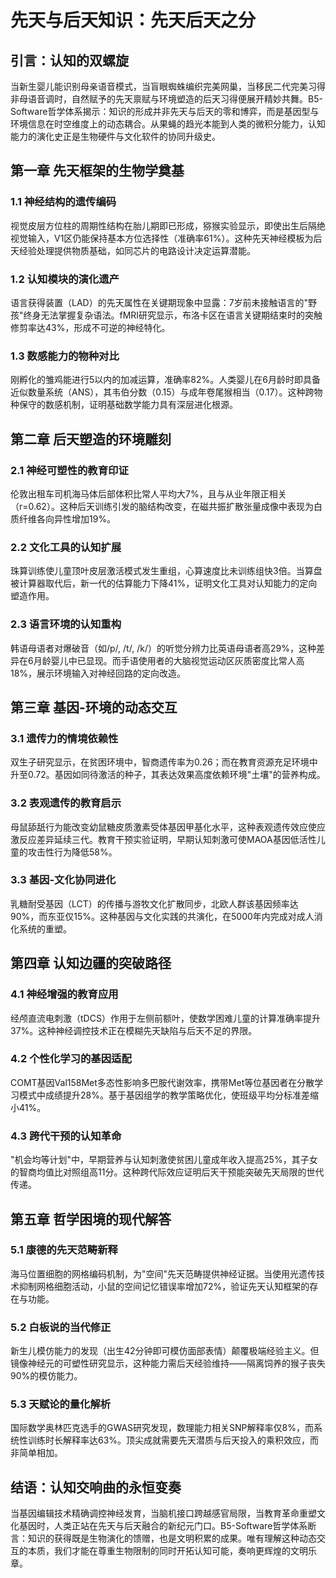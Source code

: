 # 先天与后天知识：先天后天之分

## 引言：认知的双螺旋  
当新生婴儿能识别母亲语音模式，当盲眼蜘蛛编织完美网巢，当移民二代完美习得非母语音调时，自然赋予的先天禀赋与环境塑造的后天习得便展开精妙共舞。B5-Software哲学体系揭示：知识的形成并非先天与后天的零和博弈，而是基因型与环境信息在时空维度上的动态耦合。从果蝇的趋光本能到人类的微积分能力，认知能力的演化史正是生物硬件与文化软件的协同升级史。

## 第一章 先天框架的生物学奠基

### 1.1 神经结构的遗传编码  
视觉皮层方位柱的周期性结构在胎儿期即已形成，猕猴实验显示，即使出生后隔绝视觉输入，V1区仍能保持基本方位选择性（准确率61%）。这种先天神经模板为后天经验处理提供物质基础，如同芯片的电路设计决定运算潜能。

### 1.2 认知模块的演化遗产  
语言获得装置（LAD）的先天属性在关键期现象中显露：7岁前未接触语言的"野孩"终身无法掌握复杂语法。fMRI研究显示，布洛卡区在语言关键期结束时的突触修剪率达43%，形成不可逆的神经特化。

### 1.3 数感能力的物种对比  
刚孵化的雏鸡能进行5以内的加减运算，准确率82%。人类婴儿在6月龄时即具备近似数量系统（ANS），其韦伯分数（0.15）与成年卷尾猴相当（0.17）。这种跨物种保守的数感机制，证明基础数学能力具有深层进化根源。

## 第二章 后天塑造的环境雕刻

### 2.1 神经可塑性的教育印证  
伦敦出租车司机海马体后部体积比常人平均大7%，且与从业年限正相关（r=0.62）。这种后天训练引发的脑结构改变，在磁共振扩散张量成像中表现为白质纤维各向异性增加19%。

### 2.2 文化工具的认知扩展  
珠算训练使儿童顶叶皮层激活模式发生重组，心算速度比未训练组快3倍。当算盘被计算器取代后，新一代的估算能力下降41%，证明文化工具对认知能力的定向塑造作用。

### 2.3 语言环境的认知重构  
韩语母语者对爆破音（如/p/, /t/, /k/）的听觉分辨力比英语母语者高29%，这种差异在6月龄婴儿中已显现。而手语使用者的大脑视觉运动区灰质密度比常人高18%，展示环境输入对神经回路的定向改造。

## 第三章 基因-环境的动态交互

### 3.1 遗传力的情境依赖性  
双生子研究显示，在贫困环境中，智商遗传率为0.26；而在教育资源充足环境中升至0.72。基因如同待激活的种子，其表达效果高度依赖环境"土壤"的营养构成。

### 3.2 表观遗传的教育启示  
母鼠舔舐行为能改变幼鼠糖皮质激素受体基因甲基化水平，这种表观遗传效应使应激反应差异延续三代。教育干预实验证明，早期认知刺激可使MAOA基因低活性儿童的攻击性行为降低58%。

### 3.3 基因-文化协同进化  
乳糖耐受基因（LCT）的传播与游牧文化扩散同步，北欧人群该基因频率达90%，而东亚仅15%。这种基因与文化实践的共演化，在5000年内完成对成人消化系统的重塑。

## 第四章 认知边疆的突破路径

### 4.1 神经增强的教育应用  
经颅直流电刺激（tDCS）作用于左侧前额叶，使数学困难儿童的计算准确率提升37%。这种神经调控技术正在模糊先天缺陷与后天不足的界限。

### 4.2 个性化学习的基因适配  
COMT基因Val158Met多态性影响多巴胺代谢效率，携带Met等位基因者在分散学习模式中成绩提升28%。基于基因组学的教学策略优化，使班级平均分标准差缩小41%。

### 4.3 跨代干预的认知革命  
"机会均等计划"中，早期营养与认知刺激使贫困儿童成年收入提高25%，其子女的智商均值比对照组高11分。这种跨代际效应证明后天干预能突破先天局限的世代传递。

## 第五章 哲学困境的现代解答

### 5.1 康德的先天范畴新释  
海马位置细胞的网格编码机制，为"空间"先天范畴提供神经证据。当使用光遗传技术抑制网格细胞活动，小鼠的空间记忆错误率增加72%，验证先天认知框架的存在与功能。

### 5.2 白板说的当代修正  
新生儿模仿能力的发现（出生42分钟即可模仿面部表情）颠覆极端经验主义。但镜像神经元的可塑性研究显示，这种能力需后天经验维持——隔离饲养的猴子丧失90%的模仿能力。

### 5.3 天赋论的量化解析  
国际数学奥林匹克选手的GWAS研究发现，数理能力相关SNP解释率仅8%，而系统性训练时长解释率达63%。顶尖成就需要先天潜质与后天投入的乘积效应，而非简单相加。

## 结语：认知交响曲的永恒变奏  
当基因编辑技术精确调控神经发育，当脑机接口跨越感官局限，当教育革命重塑文化基因时，人类正站在先天与后天融合的新纪元门口。B5-Software哲学体系断言：知识的获得既是生物演化的馈赠，也是文明积累的成果。唯有理解这种动态交互的本质，我们才能在尊重生物限制的同时开拓认知可能，奏响更辉煌的文明乐章。